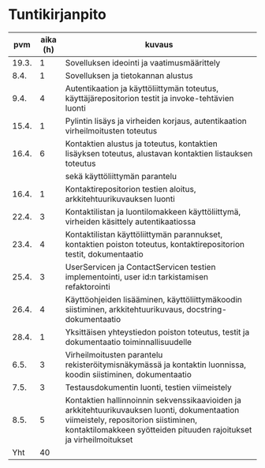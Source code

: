 # Tuntikirjanpito

| pvm   | aika (h) | kuvaus                                                                                                                                                                                                     |
| ----- | -------- | ---------------------------------------------------------------------------------------------------------------------------------------------------------------------------------------------------------- |
| 19.3. | 1        | Sovelluksen ideointi ja vaatimusmäärittely                                                                                                                                                                 |
| 8.4.  | 1        | Sovelluksen ja tietokannan alustus                                                                                                                                                                         |
| 9.4.  | 4        | Autentikaation ja käyttöliittymän toteutus, käyttäjärepositorion testit ja invoke-tehtävien luonti                                                                                                         |
| 15.4. | 1        | Pylintin lisäys ja virheiden korjaus, autentikaation virheilmoitusten toteutus                                                                                                                             |
| 16.4. | 6        | Kontaktien alustus ja toteutus, kontaktien lisäyksen toteutus, alustavan kontaktien listauksen toteutus                                                                                                    |
|       |          | sekä käyttöliittymän parantelu                                                                                                                                                                             |
| 16.4. | 1        | Kontaktirepositorion testien aloitus, arkkitehtuurikuvauksen luonti                                                                                                                                        |
| 22.4. | 3        | Kontaktilistan ja luontilomakkeen käyttöliittymä, virheiden käsittely autentikaatiossa                                                                                                                     |
| 23.4. | 4        | Kontaktilistan käyttöliittymän parannukset, kontaktien poiston toteutus, kontaktirepositorion testit, dokumentaatio                                                                                        |
| 25.4. | 3        | UserServicen ja ContactServicen testien implementointi, user id:n tarkistamisen refaktorointi                                                                                                              |
| 26.4. | 4        | Käyttöohjeiden lisääminen, käyttöliittymäkoodin siistiminen, arkkitehtuurikuvaus, docstring-dokumentaatio                                                                                                  |
| 28.4. | 1        | Yksittäisen yhteystiedon poiston toteutus, testit ja dokumentaatio toiminnallisuudelle                                                                                                                     |
| 6.5.  | 3        | Virheilmoitusten parantelu rekisteröitymisnäkymässä ja kontaktin luonnissa, koodin siistiminen, dokumentaatio                                                                                              |
| 7.5.  | 3        | Testausdokumentin luonti, testien viimeistely                                                                                                                                                              |
| 8.5.  | 5        | Kontaktien hallinnoinnin sekvenssikaavioiden ja arkkitehtuurikuvauksen luonti, dokumentaation viimeistely, repositorion siistiminen, kontaktilomakkeen syötteiden pituuden rajoitukset ja virheilmoitukset |
| Yht   | 40       |                                                                                                                                                                                                            |

